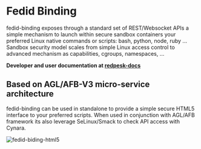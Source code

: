 # Fedid Binding

fedid-binding exposes through a standard set of REST/Websocket APIs a simple mechanism to launch within secure sandbox containers your preferred Linux native commands or scripts: bash, python, node, ruby ...
Sandbox security model scales from simple Linux access control to advanced mechanism as capabilities, cgroups, namespaces, ...

**Developer and user documentation at [redpesk-docs](http://docs.redpesk.bzh/docs/en/master/apis-services/fedid-binding/fedid_binding_doc.html)**

## Based on AGL/AFB-V3 micro-service architecture

fedid-binding can be used in standalone to provide a simple secure HTML5 interface to your preferred scripts. When used in conjunction with AGL/AFB framework its also leverage SeLinux/Smack to check API access with Cynara.

![fedid-biding-html5](docs/assets/fedid-binding-dirconf.jpg)
